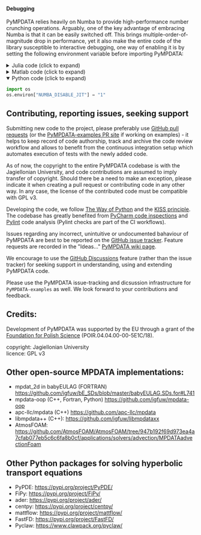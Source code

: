#### Debugging

PyMPDATA relies heavily on Numba to provide high-performance 
number crunching operations. Arguably, one of the key advantage 
of embracing Numba is that it can be easily switched off. This
brings multiple-order-of-magnitude drop in performance, yet 
it also make the entire code of the library susceptible to
interactive debugging, one way of enabling it is by setting the 
following environment variable before importing PyMPDATA:
<details>
<summary>Julia code (click to expand)</summary>

```Julia
ENV["NUMBA_DISABLE_JIT"] = "1"
```
</details>
<details>
<summary>Matlab code (click to expand)</summary>

```Matlab
setenv('NUMBA_DISABLE_JIT', '1');
```
</details>
<details open>
<summary>Python code (click to expand)</summary>

```Python
import os
os.environ["NUMBA_DISABLE_JIT"] = "1"
```
</details>

## Contributing, reporting issues, seeking support 

Submitting new code to the project, please preferably use [GitHub pull requests](https://github.com/open-atmos/PyMPDATA/pulls) 
(or the [PyMPDATA-examples PR site](https://github.com/open-atmos/PyMPDATA-examples/pulls) if working on examples) - it helps to keep record of code authorship, 
track and archive the code review workflow and allows to benefit
from the continuous integration setup which automates execution of tests 
with the newly added code. 

As of now, the copyright to the entire PyMPDATA codebase is with the Jagiellonian
University, and code contributions are assumed to imply transfer of copyright.
Should there be a need to make an exception, please indicate it when creating
a pull request or contributing code in any other way. In any case, 
the license of the contributed code must be compatible with GPL v3.

Developing the code, we follow [The Way of Python](https://www.python.org/dev/peps/pep-0020/) and 
the [KISS principle](https://en.wikipedia.org/wiki/KISS_principle).
The codebase has greatly benefited from [PyCharm code inspections](https://www.jetbrains.com/help/pycharm/code-inspection.html)
and [Pylint](https://pylint.org) code analysis (Pylint checks are part of the
CI workflows).

Issues regarding any incorrect, unintuitive or undocumented bahaviour of
PyMPDATA are best to be reported on the [GitHub issue tracker](https://github.com/open-atmos/PyMPDATA/issues/new).
Feature requests are recorded in the "Ideas..." [PyMPDATA wiki page](https://github.com/open-atmos/PyMPDATA/wiki/Ideas-for-new-features-and-examples).

We encourage to use the [GitHub Discussions](https://github.com/open-atmos/PyMPDATA/discussions) feature
(rather than the issue tracker) for seeking support in understanding, using and extending PyMPDATA code.

Please use the PyMPDATA issue-tracking and dicsussion infrastructure for `PyMPDATA-examples` as well.
We look forward to your contributions and feedback.

## Credits:
Development of PyMPDATA was supported by the EU through a grant of the [Foundation for Polish Science](http://fnp.org.pl) (POIR.04.04.00-00-5E1C/18).

copyright: Jagiellonian University   
licence: GPL v3   

## Other open-source MPDATA implementations:
- mpdat_2d in babyEULAG (FORTRAN)
  https://github.com/igfuw/bE_SDs/blob/master/babyEULAG.SDs.for#L741
- mpdata-oop (C++, Fortran, Python)
  https://github.com/igfuw/mpdata-oop
- apc-llc/mpdata (C++)
  https://github.com/apc-llc/mpdata
- libmpdata++ (C++):
  https://github.com/igfuw/libmpdataxx
- AtmosFOAM:
  https://github.com/AtmosFOAM/AtmosFOAM/tree/947b192f69d973ea4a7cfab077eb5c6c6fa8b0cf/applications/solvers/advection/MPDATAadvectionFoam

## Other Python packages for solving hyperbolic transport equations

- PyPDE: https://pypi.org/project/PyPDE/
- FiPy: https://pypi.org/project/FiPy/
- ader: https://pypi.org/project/ader/
- centpy: https://pypi.org/project/centpy/
- mattflow: https://pypi.org/project/mattflow/
- FastFD: https://pypi.org/project/FastFD/
- Pyclaw: https://www.clawpack.org/pyclaw/